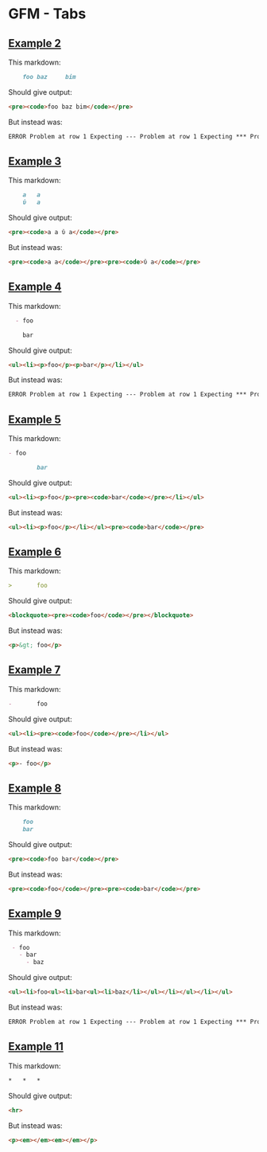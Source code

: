 # GFM - Tabs

## [Example 2](https://github.github.com/gfm/#example-2)

This markdown:

```markdown
  	foo	baz		bim

```

Should give output:

```html
<pre><code>foo baz bim</code></pre>
```

But instead was:

```html
ERROR Problem at row 1 Expecting --- Problem at row 1 Expecting *** Problem at row 1 Expecting ___
```
## [Example 3](https://github.github.com/gfm/#example-3)

This markdown:

```markdown
    a	a
    ὐ	a

```

Should give output:

```html
<pre><code>a a ὐ a</code></pre>
```

But instead was:

```html
<pre><code>a a</code></pre><pre><code>ὐ a</code></pre>
```
## [Example 4](https://github.github.com/gfm/#example-4)

This markdown:

```markdown
  - foo

	bar

```

Should give output:

```html
<ul><li><p>foo</p><p>bar</p></li></ul>
```

But instead was:

```html
ERROR Problem at row 1 Expecting --- Problem at row 1 Expecting *** Problem at row 1 Expecting ___
```
## [Example 5](https://github.github.com/gfm/#example-5)

This markdown:

```markdown
- foo

		bar

```

Should give output:

```html
<ul><li><p>foo</p><pre><code>bar</code></pre></li></ul>
```

But instead was:

```html
<ul><li><p>foo</p></li></ul><pre><code>bar</code></pre>
```
## [Example 6](https://github.github.com/gfm/#example-6)

This markdown:

```markdown
>		foo

```

Should give output:

```html
<blockquote><pre><code>foo</code></pre></blockquote>
```

But instead was:

```html
<p>&gt; foo</p>
```
## [Example 7](https://github.github.com/gfm/#example-7)

This markdown:

```markdown
-		foo

```

Should give output:

```html
<ul><li><pre><code>foo</code></pre></li></ul>
```

But instead was:

```html
<p>- foo</p>
```
## [Example 8](https://github.github.com/gfm/#example-8)

This markdown:

```markdown
    foo
	bar

```

Should give output:

```html
<pre><code>foo bar</code></pre>
```

But instead was:

```html
<pre><code>foo</code></pre><pre><code>bar</code></pre>
```
## [Example 9](https://github.github.com/gfm/#example-9)

This markdown:

```markdown
 - foo
   - bar
	 - baz

```

Should give output:

```html
<ul><li>foo<ul><li>bar<ul><li>baz</li></ul></li></ul></li></ul>
```

But instead was:

```html
ERROR Problem at row 1 Expecting --- Problem at row 1 Expecting *** Problem at row 1 Expecting ___
```
## [Example 11](https://github.github.com/gfm/#example-11)

This markdown:

```markdown
*	*	*	

```

Should give output:

```html
<hr>
```

But instead was:

```html
<p><em></em><em></em></p>
```
